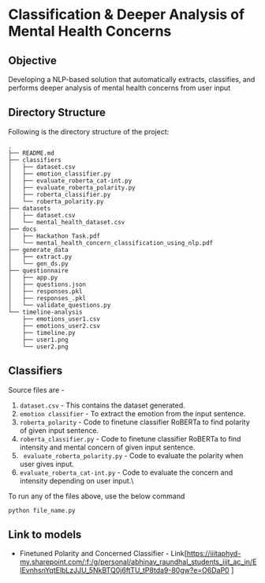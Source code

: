 # Classification & Deeper Analysis of Mental Health Concerns 

## Objective

Developing a NLP-based solution that automatically extracts, classifies, and performs deeper analysis of mental health concerns from user input

## Directory Structure

Following is the directory structure of the project:

```
.
├── README.md
├── classifiers
│   ├── dataset.csv
│   ├── emotion_classifier.py
│   ├── evaluate_roberta_cat-int.py
│   ├── evaluate_roberta_polarity.py
│   ├── roberta_classifier.py
│   └── roberta_polarity.py
├── datasets
│   ├── dataset.csv
│   └── mental_health_dataset.csv
├── docs
│   ├── Hackathon Task.pdf
│   └── mental_health_concern_classification_using_nlp.pdf
├── generate_data
│   ├── extract.py
│   └── gen_ds.py
├── questionnaire
│   ├── app.py
│   ├── questions.json
│   ├── responses.pkl
│   ├── responses_.pkl
│   └── validate_questions.py
└── timeline-analysis
    ├── emotions_user1.csv
    ├── emotions_user2.csv
    ├── timeline.py
    ├── user1.png
    └── user2.png
```

## Classifiers

Source files are -
1. ``` dataset.csv ``` - This contains the dataset generated.
2. ``` emotion classifier ``` - To extract the emotion from the input sentence.
3. ``` roberta_polarity ``` - Code to finetune classifier RoBERTa to find polarity of given input sentence.
4. ``` roberta_classifier.py ``` - Code to finetune classifier RoBERTa to find intensity and mental concern of given input sentence.
5. ```  evaluate_roberta_polarity.py ``` - Code to evaluate the polarity when user gives input.
6. ``` evaluate_roberta_cat-int.py ``` - Code to evaluate the concern and intensity depending on user input.\

To run any of the files above, use the below command

```
python file_name.py

```

## Link to models

- Finetuned Polarity and Concerned Classifier - Link[https://iiitaphyd-my.sharepoint.com/:f:/g/personal/abhinav_raundhal_students_iiit_ac_in/ElEvnhsnYqtElbLzJJU_5NkBTQ0j6ftTU_tP8tda9-80gw?e=O6DaP0 ]